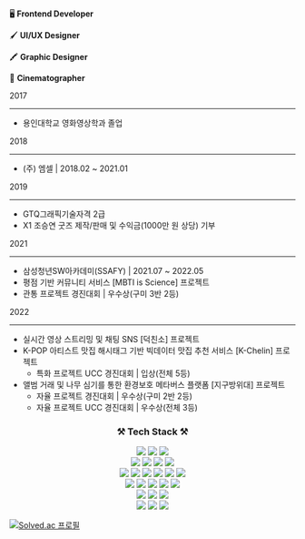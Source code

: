 
🖥 **Frontend Developer**   
   
🖌 **UI/UX Designer**   
   
🖍 **Graphic Designer**   
   
🎥 **Cinematographer**   

   
   

2017
- - - 
- 용인대학교 영화영상학과 졸업
   

2018
- - - 
- (주) 엠셀 | 2018.02 ~ 2021.01
   
   
2019
- - - 
- GTQ그래픽기술자격 2급
- X1 조승연 굿즈 제작/판매 및 수익금(1000만 원 상당) 기부
   
2021
- - - 
- 삼성청년SW아카데미(SSAFY) | 2021.07 ~ 2022.05
- 평점 기반 커뮤니티 서비스 [MBTI is Science] 프로젝트
- 관통 프로젝트 경진대회 | 우수상(구미 3반 2등)
   
2022
- - -
- 실시간 영상 스트리밍 및 채팅 SNS [덕친소] 프로젝트
- K-POP 아티스트 맛집 해시태그 기반 빅데이터 맛집 추천 서비스 [K-Chelin] 프로젝트
	- 특화 프로젝트 UCC 경진대회 | 입상(전체 5등)
- 앨범 거래 및 나무 심기를 통한 환경보호 메타버스 플랫폼 [지구방위대] 프로젝트
	- 자율 프로젝트 경진대회 | 우수상(구미 2반 2등)
	- 자율 프로젝트 UCC 경진대회 | 우수상(전체 3등)

   


   
### <div align="center"> ⚒ Tech Stack ⚒</div>

<div align="center"><img src="https://img.shields.io/badge/JavaScript-F7DF1E?style=flat&logo=JavaScript&logoColor=ffffff"/> <img src="https://img.shields.io/badge/Python-3776AB?style=flat&logo=Python&logoColor=ffffff"/> <img src="https://img.shields.io/badge/Java-2F2625?style=flat&logo=CoffeeScript&logoColor=ffffff"/> </div>
   
<div align="center"><img src="https://img.shields.io/badge/React-61DAFB?style=flat&logo=React&logoColor=ffffff"/>  <img src="https://img.shields.io/badge/Redux-764ABC?style=flat&logo=Redux&logoColor=ffffff"/>  <img src="https://img.shields.io/badge/Vue.js-4FC08D?style=flat&logo=Vue.js&logoColor=ffffff"/>  <img src="https://img.shields.io/badge/Django-092E20?style=flat&logo=Django&logoColor=ffffff"/></div>   
<div align="center"><img src="https://img.shields.io/badge/HTML5-E34F26?style=flat&logo=HTML5&logoColor=ffffff"/>  <img src="https://img.shields.io/badge/CSS3-1572B6?style=flat&logo=CSS3&logoColor=ffffff"/> <img src="https://img.shields.io/badge/Scss-green?style=flat&logo=Sass&logoColor=CC6699"/>  <img src="https://img.shields.io/badge/Bootstrap-7952B3?style=flat&logo=Bootstrap&logoColor=ffffff"/> <img src="https://img.shields.io/badge/MUI-007FFF?style=flat&logo=MUI&logoColor=ffffff"/>  <img src="https://img.shields.io/badge/Figma-F24E1E?style=flat&logo=Figma&logoColor=ffffff"/></div>   
<div align="center"> <img src="https://img.shields.io/badge/GitHub-181717?style=flat&logo=GitHub&logoColor=ffffff"/>  <img src="https://img.shields.io/badge/GitLab-FC6D26?style=flat&logo=GitLab&logoColor=ffffff"/> <img src="https://img.shields.io/badge/Jira-0052CC?style=flat&logo=JiraSoftware&logoColor=ffffff"/> <img src="https://img.shields.io/badge/Notion-000000?style=flat&logo=Notion&logoColor=ffffff"/> <img src="https://img.shields.io/badge/Postman-FF6C37?style=flat&logo=Postman&logoColor=ffffff"/></div>   
<div align="center"><img src="https://img.shields.io/badge/SQL-4479A1?style=flat&logo=MySQL&logoColor=ffffff"/> <img src="https://img.shields.io/badge/Unity-FFFFFF?style=flat&logo=Unity&logoColor=000000"/> <img src="https://img.shields.io/badge/WebGL-990000?style=flat&logo=WebGL&logoColor=ffffff"/></div>   
<div align="center"><img src="https://img.shields.io/badge/AdobePhotoshop-31A8FF?style=flat&logo=AdobePhotoshop&logoColor=ffffff"/> <img src="https://img.shields.io/badge/AdobeIllustrator-FF9A00?style=flat&logo=AdobeIllustrator&logoColor=ffffff"/> <img src="https://img.shields.io/badge/FinalCutXPro-FF0000?style=flat&logo=Shotcut&logoColor=ffffff"/> </div>   
   
    
[![Solved.ac 프로필](http://mazassumnida.wtf/api/v2/generate_badge?boj=enfnql)](https://solved.ac/enfnql)
